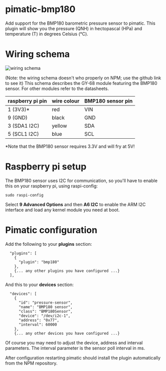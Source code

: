 pimatic-bmp180
=======================

Add support for the BMP180 barometric pressure sensor to pimatic.
This plugin will show you the pressure (QNH) in hectopascal (HPa) and temperature (T) in degrees Celsius (°C).

Wiring schema
=======================
![wiring schema](https://github.com/int020h/pimatic-bmp180/blob/master/RPi%20%2B%20BMP180.png)

(Note: the wiring schema doesn't who properly on NPM; use the github link to see it)
This schema describes the GY-68 module featuring the BMP180 sensor. For other modules refer to the datasheets.

raspberry pi pin | wire colour | BMP180 sensor pin
-----------------|-------------|------------------
1 (3V3)*         | red         | VIN
9 (GND)          | black       | GND
3 (SDA1 I2C)     | yellow      | SDA
5 (SCL1 I2C)     | blue        | SCL

*Note that the BMP180 sensor requires 3.3V and will fry at 5V!

Raspberry pi setup
=======================
The BMP180 sensor uses I2C for communication, so you'll have to enable this on your raspberry pi, using raspi-config:

```
sudo raspi-config
```

Select **9 Advanced Options** and then **A6 I2C** to enable the ARM I2C interface and load any kernel module you need at boot.

Pimatic configuration
========================
Add the following to your **plugins** section:
```
  "plugins": [
    {
      "plugin": "bmp180"
    },
    {... any other plugins you have configured ...}
  ],
```
And this to your **devices** section:
```
  "devices": [
    {
      "id": "pressure-sensor",
      "name": "BMP180 sensor",
      "class": "BMP180Sensor",
      "device": "/dev/i2c-1",
      "address": "0x77",
      "interval": 60000
    },
    {... any other devices you have configured ...}
```
Of course you may need to adjust the device, address and interval parameters. The interval parameter is the sensor poll interval in ms.

After configuration restarting pimatic should install the plugin automatically from the NPM repository.
